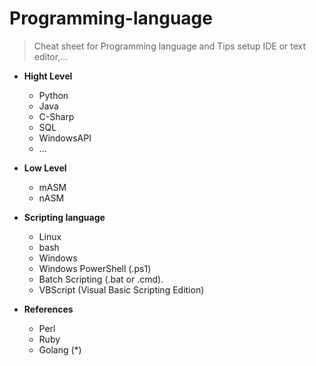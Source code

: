 # Programming-language
> Cheat sheet for Programming language and Tips setup IDE or text editor,...

- __Hight Level__
  * Python
  * Java
  * C-Sharp
  * SQL
  * WindowsAPI
  * ...
- __Low Level__
  * mASM
  * nASM

- __Scripting language__
  * Linux
   + bash
  * Windows
   + Windows PowerShell (.ps1)
   + Batch Scripting (.bat or .cmd).
   + VBScript (Visual Basic Scripting Edition)

- __References__
  * Perl
  * Ruby
  * Golang (*)

